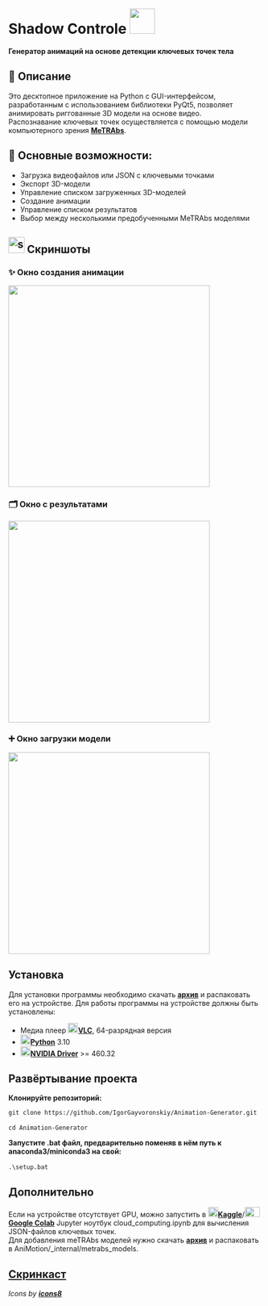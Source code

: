 # Shadow Controle <img src="Source/Images/Am1.ico" width="50"/>
**Генератор анимаций на основе детекции ключевых точек тела**

## 📖 Описание  
Это десктопное приложение на Python с GUI-интерфейсом, разработанным с использованием библиотеки PyQt5, позволяет анимировать риггованные 3D модели на основе видео.<br> 
Распознавание ключевых точек осуществляется с помощью модели компьютерного зрения [**MeTRAbs**](https://github.com/isarandi/metrabs/tree/master?tab=readme-ov-file#metrabs-absolute-3d-human-pose-estimator).

## 🔧 Основные возможности:

- Загрузка видеофайлов или JSON с ключевыми точками  
- Экспорт 3D-модели  
- Управление списком загруженных 3D-моделей  
- Создание анимации  
- Управление списком результатов  
- Выбор между несколькими предобученными MeTRAbs моделями  

## <img width="32" height="32" src="https://img.icons8.com/nolan/64/screenshot.png" alt="screenshot"/> Скриншоты

<h3>✨ Окно создания анимации</h3>
<img src="Source/Images/screenshot_main.png" width="400"/>

<h3>🗂 Окно с результатами</h3>
<img src="Source/Images/screenshot_results.png" width="400"/>

<h3>➕ Окно загрузки модели</h3>
<img src="Source/Images/screenshot_model_upload.png" width="400"/>

## Установка

Для установки программы необходимо скачать [**архив**](https://drive.google.com/file/d/1ebg3AaQ60Y_QX7YL43DFBBFPIhbxjLrh/view?usp=sharing) и распаковать его на устройстве.
Для работы программы на устройстве должны быть установлены: 
- Медиа плеер <img src="Source/Images/vlc.png" width="20" height="20"/>[**VLC**](https://get.videolan.org/vlc/3.0.21/win64/vlc-3.0.21-win64.exe), 64-разрядная версия
- <img src="Source/Images/python.gif" width="20" height="20"/>[**Python**](https://www.python.org/downloads/) 3.10
- <img src="Source/Images/nvidia.png" width="20" height="20"/>[**NVIDIA Driver**](https://www.nvidia.com/en-us/drivers/) >= 460.32

## Развёртывание проекта
**Клонируйте репозиторий:** <br>
<pre><code>git clone https://github.com/IgorGayvoronskiy/Animation-Generator.git <br>
cd Animation-Generator </code> </pre>
**Запустите .bat файл, предварительно поменяв в нём путь к anaconda3/miniconda3 на свой:** <br>
<pre><code>.\setup.bat </code> </pre>

## Дополнительно
Если на устройстве отсутствует GPU, можно запустить в <img src="Source/Images/kaggle.png" width="20" height="20"/>[**Kaggle**](https://www.kaggle.com/)/<img src="Source/Images/gc.png" width="30" height="20"/>[**Google Colab**](https://colab.google/) Jupyter ноутбук cloud_computing.ipynb для вычисления JSON-файлов ключевых точек.<br>
Для добавления meTRAbs моделей нужно скачать [**архив**](https://omnomnom.vision.rwth-aachen.de/data/metrabs/)  и распаковать в AniMotion/_internal/metrabs_models.

## [**Скринкаст**](https://drive.google.com/file/d/1FlGYG4aXq9M4ku4UmfBjENmTkvSR5_q4/view?usp=sharing) ##

*Icons by [**icons8**](https://icons8.ru/)*
